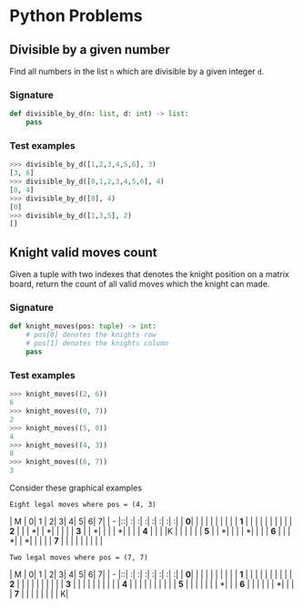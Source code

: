 ﻿﻿﻿Python Problems==============## Divisible by a given numberFind all numbers in the list `n` which are divisible by a given integer `d`.### Signature```pythondef divisible_by_d(n: list, d: int) -> list:    pass```### Test examples```python>>> divisible_by_d([1,2,3,4,5,6], 3)[3, 6]>>> divisible_by_d([0,1,2,3,4,5,6], 4)[0, 4]>>> divisible_by_d([0], 4)[0]>>> divisible_by_d([1,3,5], 2)[]```## Knight valid moves countGiven a tuple with two indexes that denotes the knight position on a matrix board, return the count of all valid moves which the knight can made.### Signature```pythondef knight_moves(pos: tuple) -> int:    # pos[0] denotes the knights row    # pos[1] denotes the knights column    pass```### Test examples```python>>> knight_moves((2, 6))6>>> knight_moves((0, 7))2>>> knight_moves((5, 0))4>>> knight_moves((4, 3))8>>> knight_moves((6, 7))3```Consider these graphical examples`Eight legal moves where pos = (4, 3)`| M | 0| 1 | 2| 3| 4| 5| 6| 7|| - |::| :| :| :| :| :| :| :| | **0**| | | | | | | | || **1** | | | | | | | | || **2** | | | *| | *| | | || **3** | | *| | | | *| | || **4** | | | |K | | | | || **5** | | *| | | | *| | || **6** | | | *| | *| | | || **7** | | | | | | | | |`Two legal moves where pos = (7, 7)`| M | 0| 1 | 2| 3| 4| 5| 6| 7|| - |::| :| :| :| :| :| :| :| | **0**| | | | | | | | || **1** | | | | | | | | || **2** | | | | | | | | || **3** | | | | | | | | || **4** | | | | | | | | || **5** | | | | | | | *| || **6** | | | | | | *| | || **7** | | | | | | | | K|